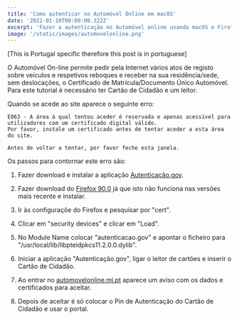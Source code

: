 ```yaml
---
title: 'Como autenticar no Automóvel Online em macOS'
date: '2022-01-10T00:00:00.322Z'
excerpt: 'Fazer a autenticação no Automóvel online usando macOS e Firefox'
image: '/static/images/automovelonline.png'
---
```


[This is Portugal specific therefore this post is in portuguese]

O Automóvel On-line permite pedir pela Internet vários atos de registo sobre veículos e
respetivos reboques e receber na sua residência/sede, sem deslocações,
o Certificado de Matrícula/Documento Único Automóvel.
Para este tutorial é necessário ter Cartão de Cidadão e um leitor.

Quando se acede ao site aparece o seguinte erro:

```
E063 - A área à qual tentou aceder é reservada e apenas acessível para
utilizadores com um certificado digital válido.
Por favor, instale um certificado antes de tentar aceder a esta área do site.

Antes de voltar a tentar, por favor feche esta janela.

```

Os passos para contornar este erro são:

1. Fazer download e instalar a aplicação [Autenticação.gov](https://www.autenticacao.gov.pt/).

2. Fazer download do [Firefox 90.0](https://ftp.mozilla.org/pub/firefox/releases/90.0/mac/en-US/)
   já que isto não funciona nas versões mais recente e instalar.

3. Ir às configuraçõe do Firefox e pesquisar por "cert".

4. Clicar em "security devices" e clicar em "Load".

5. No Module Name colocar "autenticacao.gov" e
   apontar o ficheiro para "/usr/local/lib/libpteidpkcs11.2.0.0.dylib".

6. Iniciar a aplicação "Autenticação.gov", ligar o leitor de cartões e inserir o Cartão de Cidadão.

7. Ao entrar no [automovelonline.mj.pt](https://automovelonline.mj.pt/) aparece um
   aviso com os dados e certificados para aceitar.

8. Depois de aceitar é só colocar o Pin de Autenticação do Cartão de Cidadão e usar o portal.
